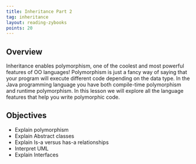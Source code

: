 ```yaml
---
title: Inheritance Part 2
tag: inheritance
layout: reading-zybooks
points: 20
---
```


## Overview

Inheritance enables polymorphism, one of the coolest and most powerful features of OO languages!
Polymorphism is just a fancy way of saying that your program will execute different code depending
on the data type. In the Java programming language you have both compile-time polymorphism and
runtime polymorphism. In this lesson we will explore all the language features that help you write
polymorphic code.

## Objectives

- Explain polymorphism
- Explain Abstract classes
- Explain Is-a versus has-a relationships
- Interpret UML
- Explain Interfaces
